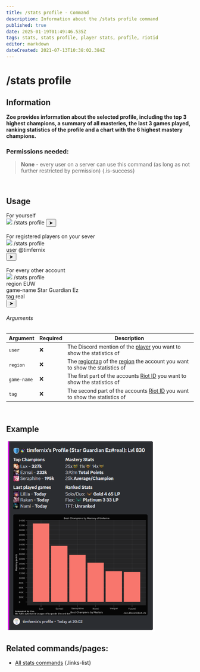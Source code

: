 ```yaml
---
title: /stats profile - Command
description: Information about the /stats profile command
published: true
date: 2025-01-19T01:49:46.535Z
tags: stats, stats profile, player stats, profile, riotid
editor: markdown
dateCreated: 2021-07-13T10:38:02.384Z
---
```


# /stats profile
## Information
**Zoe provides information about the selected profile, including the top 3 highest champions, a summary of all masteries, the last 3 games played, ranking statistics of the profile and a chart with the 6 highest mastery champions.**
<br>

### Permissions needed:
>**None** - every user on a server can use this command (as long as not further restricted by permission) {.is-success}

<br>


## Usage
<div class="discord-preview">
  For yourself
    <div class="dcp-chatbar">
        <img src="https://zoe-discord-bot.ch/img/favicon.ico" class="dcp-avatar">
        <span class="dcp-command">/stats profile</span>
        <button class="dcp-send-btn">&#10148;</button> 
    </div><br>
  		For registered players on your sever
      <div class="dcp-chatbar">
        <img src="https://zoe-discord-bot.ch/img/favicon.ico" class="dcp-avatar">
        <span class="dcp-command">/stats profile</span>
        <div class="dcp-args">
            <div class="dcp-arg">
                <span class="dcp-arg-label">user</span>
                <span class="dcp-arg-value">
              	<span class="dcp-mention">@timfernix</span>
              </span>
            </div>
        </div>
        <button class="dcp-send-btn">&#10148;</button> 
    </div><br>
  			For every other account
        <div class="dcp-chatbar">
        <img src="https://zoe-discord-bot.ch/img/favicon.ico" class="dcp-avatar">
        <span class="dcp-command">/stats profile</span>
        <div class="dcp-args">
                <div class="dcp-arg">
                <span class="dcp-arg-label">region</span>
                <span class="dcp-arg-value">EUW</span>
            </div>
            <div class="dcp-arg">
                <span class="dcp-arg-label">game-name</span>
                <span class="dcp-arg-value">Star Guardian Ez</span>
            </div>
            <div class="dcp-arg">
                <span class="dcp-arg-label">tag</span>
                <span class="dcp-arg-value">real</span>
            </div>
        </div>
        <button class="dcp-send-btn">&#10148;</button> 
    </div>
</div>

         
###### Arguments
| Argument | Required | Description |
|----------|----------|-------------|
| `user` | :x: | The Discord mention of the [player](/en/terms/player) you want to show the statistics of |
| `region` | :x: | The [regiontag](/en/terms/region) of the [region](/en/terms/region) the account you want to show the statistics of |
| `game-name` | :x: | The first part of the accounts [Riot ID](/en/terms/riotid) you want to show the statistics of |
| `tag` | :x: | The second part of the accounts [Riot ID](/en/terms/riotid) you want to show the statistics of |
<br>

## Example
<img src="/en_/en_stats_profile.png" width="400">
 <br>
 
## Related commands/pages:
- [All stats commands](/en/commands/stats)
{.links-list}